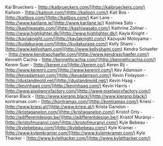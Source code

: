 Kai Brueckers - [http://kaibrueckers.com/](http://kaibrueckers.com/)
Kailoon - [http://kailoon.com/](http://kailoon.com/)
Kait Bos - [http://kaitbos.com/](http://kaitbos.com/)
Kari Lane - [http://www.karilane.ie/](http://www.karilane.ie/)
Kashiwa Sato - [http://kashiwasato.com/](http://kashiwasato.com/)
Kathrine Zollner - [http://www.highlighter.dk/](http://www.highlighter.dk/)
Kayla Knight - [http://kaylaknight.com/](http://kaylaknight.com/)
Kazuyuki Motoyama - [http://kudakurage.com/](http://kudakurage.com/)
Kelly Shami - [http://www.kellyshami.com](http://www.kellyshami.com)
Kendra Schaefer - [http://www.kendraschaefer.com/](http://www.kendraschaefer.com/)
Kenneth Cachia - [http://kennethcachia.com/](http://kennethcachia.com/)
Kerem Suer - [http://kerem.co/](http://kerem.co/)
Keren Rij - [http://www.kerenrij.com/](http://www.kerenrij.com/)
Kev Adamson - [http://kevadamson.com/](http://kevadamson.com/)
Kevin Finlayson - [http://dustandmold.net/](http://dustandmold.net/)
Kevin Haag - [http://kevinhaag.com/](http://kevinhaag.com/)
Kevin Harris - [http://www.pixelworxfactory.com/](http://www.pixelworxfactory.com/)
Kieran Black - [http://www.kieranp.black/](http://www.kieranp.black/)
kontramax.com - [http://kontramax.com/](http://kontramax.com/)
Kriesi - [http://www.kriesi.at/](http://www.kriesi.at/)
Krista Ganelon - [http://kristaganelon.com/](http://kristaganelon.com/)
Kristof Orts - [http://adifferentdesign.be/](http://adifferentdesign.be/)
Kristóf Murányi - [http://kristofmuranyi.com/](http://kristofmuranyi.com/)
Kyle Bebeau - [http://kylebebeau.com/](http://kylebebeau.com/)
Kyle Kramer - [http://www.kylemkramer.com/](http://www.kylemkramer.com/)
Kyle Thacker - [http://www.kylethacker.com/](http://www.kylethacker.com/)